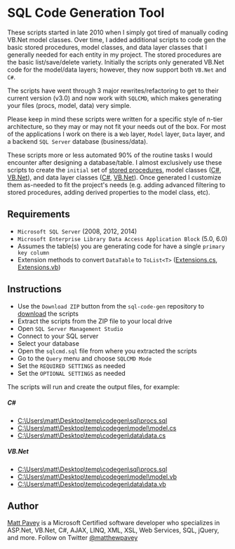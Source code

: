 # SQL Code Generation Tool

These scripts started in late 2010 when I simply got tired of manually coding VB.Net model classes. Over time, I added additional scripts to code gen the basic stored procedures, model classes, and data layer classes that I generally needed for each entity in my project. The stored procedures are the basic list/save/delete variety. Initially the scripts only generated VB.Net code for the model/data layers; however, they now support both `VB.Net` and `C#`.

The scripts have went through 3 major rewrites/refactoring to get to their current version (v3.0) and now work with `SQLCMD`, which makes generating your files (procs, model, data) very simple.

Please keep in mind these scripts were written for a specific style of n-tier architecture, so they may or may not fit your needs out of the box. For most of the applications I work on there is a `Web` layer, `Model` layer, `Data` layer, and a backend `SQL Server` database (business/data).

These scripts more or less automated 90% of the routine tasks I would encounter after designing a database/table. I almost exclusively use these scripts to create the `initial` set of [stored procedures](https://github.com/mpavey/sql-code-gen/wiki/Example-SQL-Output), model classes ([C#](https://github.com/mpavey/sql-code-gen/wiki/Example-Model-Class-(C%23)), [VB.Net](https://github.com/mpavey/sql-code-gen/wiki/Example-Model-Class-(VB.Net))), and data layer classes ([C#](https://github.com/mpavey/sql-code-gen/wiki/Example-Data-Class-(C%23)), [VB.Net](https://github.com/mpavey/sql-code-gen/wiki/Example-Data-Class-(VB.Net))). Once generated I customize them as-needed to fit the project's needs (e.g. adding advanced filtering to stored procedures, adding derived properties to the model class, etc).

Requirements
-----------
- `Microsoft SQL Server` (2008, 2012, 2014)
- `Microsoft Enterprise Library Data Access Application Block` (5.0, 6.0)
- Assumes the table(s) you are generating code for have a single `primary key column`
- Extension methods to convert `DataTable` to `ToList<T>` ([Extensions.cs](https://github.com/mpavey/sql-code-gen/blob/master/source/extensions/Extensions.cs),  [Extensions.vb](https://github.com/mpavey/sql-code-gen/blob/master/source/extensions/Extensions.vb))

Instructions
-----------
- Use the `Download ZIP` button from the `sql-code-gen` repository to [download](https://github.com/mpavey/sql-code-gen/archive/master.zip) the scripts
- Extract the scripts from the ZIP file to your local drive
- Open `SQL Server Management Studio`
- Connect to your SQL server
- Select your database
- Open the `sqlcmd.sql` file from where you extracted the scripts
- Go to the `Query` menu and choose `SQLCMD Mode`
- Set the `REQUIRED SETTINGS` as needed
- Set the `OPTIONAL SETTINGS` as needed

The scripts will run and create the output files, for example:

##### C# 
- [C:\Users\matt\Desktop\temp\codegen\sql\procs.sql](https://github.com/mpavey/sql-code-gen/wiki/Example-SQL-Output)
- [C:\Users\matt\Desktop\temp\codegen\model\model.cs](https://github.com/mpavey/sql-code-gen/wiki/Example-Model-Class-(C%23))
- [C:\Users\matt\Desktop\temp\codegen\data\data.cs](https://github.com/mpavey/sql-code-gen/wiki/Example-Data-Class-(C%23))

##### VB.Net
- [C:\Users\matt\Desktop\temp\codegen\sql\procs.sql](https://github.com/mpavey/sql-code-gen/wiki/Example-SQL-Output)
- [C:\Users\matt\Desktop\temp\codegen\model\model.vb](https://github.com/mpavey/sql-code-gen/wiki/Example-Model-Class-(VB.Net))
- [C:\Users\matt\Desktop\temp\codegen\data\data.vb](https://github.com/mpavey/sql-code-gen/wiki/Example-Data-Class-(VB.Net))

Author
------------
[Matt Pavey](http://www.pavey.me) is a Microsoft Certified software developer who specializes in ASP.Net, VB.Net, C#, AJAX, LINQ, XML, XSL, Web Services, SQL, jQuery, and more. Follow on Twitter [@matthewpavey](https://twitter.com/matthewpavey)
